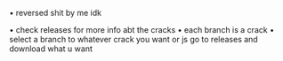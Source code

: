 • reversed shit by me idk

• check releases for more info abt the cracks
• each branch is a crack
• select a branch to whatever crack you want or js go to releases and download what u want
